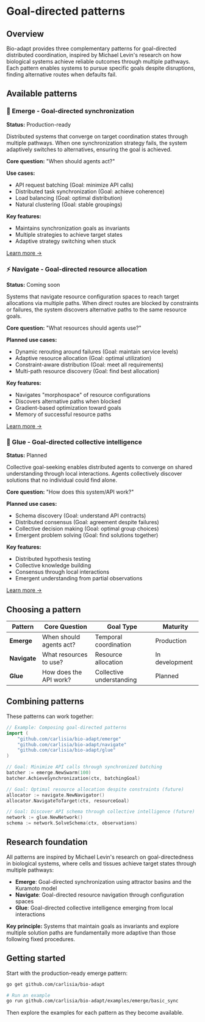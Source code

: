 # Goal-directed patterns

## Overview

Bio-adapt provides three complementary patterns for goal-directed distributed coordination, inspired by Michael Levin's research on how biological systems achieve reliable outcomes through multiple pathways. Each pattern enables systems to pursue specific goals despite disruptions, finding alternative routes when defaults fail.

## Available patterns

### 🧲 Emerge - Goal-directed synchronization

**Status:** Production-ready

Distributed systems that converge on target coordination states through multiple pathways. When one synchronization strategy fails, the system adaptively switches to alternatives, ensuring the goal is achieved.

**Core question:** "When should agents act?"

**Use cases:**

- API request batching (Goal: minimize API calls)
- Distributed task synchronization (Goal: achieve coherence)
- Load balancing (Goal: optimal distribution)
- Natural clustering (Goal: stable groupings)

**Key features:**

- Maintains synchronization goals as invariants
- Multiple strategies to achieve target states
- Adaptive strategy switching when stuck

[Learn more →](emerge/pattern.md)

### ⚡ Navigate - Goal-directed resource allocation

**Status:** Coming soon

Systems that navigate resource configuration spaces to reach target allocations via multiple paths. When direct routes are blocked by constraints or failures, the system discovers alternative paths to the same resource goals.

**Core question:** "What resources should agents use?"

**Planned use cases:**

- Dynamic rerouting around failures (Goal: maintain service levels)
- Adaptive resource allocation (Goal: optimal utilization)
- Constraint-aware distribution (Goal: meet all requirements)
- Multi-path resource discovery (Goal: find best allocation)

**Key features:**

- Navigates "morphospace" of resource configurations
- Discovers alternative paths when blocked
- Gradient-based optimization toward goals
- Memory of successful resource paths

[Learn more →](bioelectric/pattern.md)

### 🔗 Glue - Goal-directed collective intelligence

**Status:** Planned

Collective goal-seeking enables distributed agents to converge on shared understanding through local interactions. Agents collectively discover solutions that no individual could find alone.

**Core question:** "How does this system/API work?"

**Planned use cases:**

- Schema discovery (Goal: understand API contracts)
- Distributed consensus (Goal: agreement despite failures)
- Collective decision making (Goal: optimal group choices)
- Emergent problem solving (Goal: find solutions together)

**Key features:**

- Distributed hypothesis testing
- Collective knowledge building
- Consensus through local interactions
- Emergent understanding from partial observations

[Learn more →](glue/pattern.md)

## Choosing a pattern

| Pattern      | Core Question              | Goal Type           | Maturity       |
| ------------ | -------------------------- | ------------------- | -------------- |
| **Emerge**   | When should agents act?    | Temporal coordination | Production     |
| **Navigate** | What resources to use?     | Resource allocation | In development |
| **Glue**     | How does the API work?     | Collective understanding | Planned        |

## Combining patterns

These patterns can work together:

```go
// Example: Composing goal-directed patterns
import (
    "github.com/carlisia/bio-adapt/emerge"
    "github.com/carlisia/bio-adapt/navigate"
    "github.com/carlisia/bio-adapt/glue"
)

// Goal: Minimize API calls through synchronized batching
batcher := emerge.NewSwarm(100)
batcher.AchieveSynchronization(ctx, batchingGoal)

// Goal: Optimal resource allocation despite constraints (future)
allocator := navigate.NewNavigator()
allocator.NavigateToTarget(ctx, resourceGoal)

// Goal: Discover API schema through collective intelligence (future)
network := glue.NewNetwork()
schema := network.SolveSchema(ctx, observations)
```

## Research foundation

All patterns are inspired by Michael Levin's research on goal-directedness in biological systems, where cells and tissues achieve target states through multiple pathways:

- **Emerge**: Goal-directed synchronization using attractor basins and the Kuramoto model
- **Navigate**: Goal-directed resource navigation through configuration spaces
- **Glue**: Goal-directed collective intelligence emerging from local interactions

**Key principle:** Systems that maintain goals as invariants and explore multiple solution paths are fundamentally more adaptive than those following fixed procedures.

## Getting started

Start with the production-ready emerge pattern:

```bash
go get github.com/carlisia/bio-adapt

# Run an example
go run github.com/carlisia/bio-adapt/examples/emerge/basic_sync
```

Then explore the examples for each pattern as they become available.

